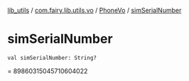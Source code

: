 [lib_utils](../../index.md) / [com.fairy.lib.utils.vo](../index.md) / [PhoneVo](index.md) / [simSerialNumber](./sim-serial-number.md)

# simSerialNumber

`val simSerialNumber: String?`

= 89860315045710604022


